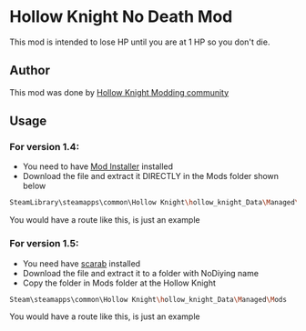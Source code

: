 # Hollow Knight No Death Mod

This mod is intended to lose HP until you are at 1 HP so you don't die. 

## Author

This mod was done by [Hollow Knight Modding community](https://discord.gg/hollow-knight-modding-879125729936298015)

## Usage

### For version 1.4:
- You need to have [Mod Installer](https://www.nexusmods.com/hollowknight/mods/9) installed
- Download the file and extract it DIRECTLY in the Mods folder shown below
```bash
SteamLibrary\steamapps\common\Hollow Knight\hollow_knight_Data\Managed\Mods
```
You would have a route like this, is just an example


### For version 1.5:
- You need have [scarab](https://github.com/fifty-six/Scarab) installed
- Download the file and extract it to a folder with NoDiying name
- Copy the folder in Mods folder at the Hollow Knight



```bash
Steam\steamapps\common\Hollow Knight\hollow_knight_Data\Managed\Mods
```
You would have a route like this, is just an example